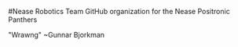 #Nease Robotics Team
GitHub organization for the Nease Positronic Panthers

"Wrawng" ~Gunnar Bjorkman
